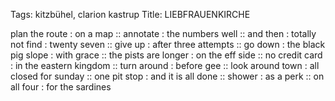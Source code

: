 Tags: kitzbühel, clarion kastrup
Title: LIEBFRAUENKIRCHE
  
plan the route : on a map :: annotate : the numbers well :: and then : totally not find : twenty seven :: give up : after three attempts :: go down : the black pig slope : with grace :: the pists are longer : on the eff side :: no credit card : in the eastern kingdom :: turn around : before gee :: look around town : all closed for sunday :: one pit stop : and it is all done :: shower : as a perk :: on all four : for the sardines 
